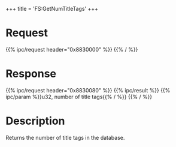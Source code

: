 +++
title = 'FS:GetNumTitleTags'
+++

# Request

{{% ipc/request header="0x8830000" %}}
{{% / %}}

# Response

{{% ipc/request header="0x8830080" %}}
{{% ipc/result %}}
{{% ipc/param %}}u32, number of title tags{{% / %}}
{{% / %}}

# Description

Returns the number of title tags in the database.
